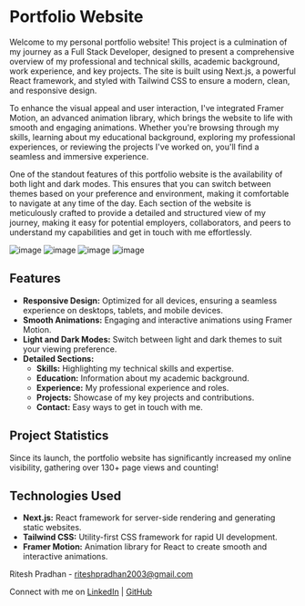 
# Portfolio Website

Welcome to my personal portfolio website! This project is a culmination of my journey as a Full Stack Developer, designed to present a comprehensive overview of my professional and technical skills, academic background, work experience, and key projects. The site is built using Next.js, a powerful React framework, and styled with Tailwind CSS to ensure a modern, clean, and responsive design. 

To enhance the visual appeal and user interaction, I've integrated Framer Motion, an advanced animation library, which brings the website to life with smooth and engaging animations. Whether you're browsing through my skills, learning about my educational background, exploring my professional experiences, or reviewing the projects I've worked on, you'll find a seamless and immersive experience.

One of the standout features of this portfolio website is the availability of both light and dark modes. This ensures that you can switch between themes based on your preference and environment, making it comfortable to navigate at any time of the day. Each section of the website is meticulously crafted to provide a detailed and structured view of my journey, making it easy for potential employers, collaborators, and peers to understand my capabilities and get in touch with me effortlessly.

![image](https://github.com/RITESHP36/Portfolio-Website/assets/119559499/20e0b2ff-1bbc-429d-932b-58866e0abb62)
![image](https://github.com/RITESHP36/Portfolio-Website/assets/119559499/09fb4941-db59-4331-b57e-cca0c655623a)
![image](https://github.com/RITESHP36/Portfolio-Website/assets/119559499/d5f13820-0829-4ac0-9f88-ebae275a13d2)
![image](https://github.com/RITESHP36/Portfolio-Website/assets/119559499/c8b43bbf-4f98-49bf-98c7-d50fd884c27b)


## Features

- **Responsive Design:** Optimized for all devices, ensuring a seamless experience on desktops, tablets, and mobile devices.
- **Smooth Animations:** Engaging and interactive animations using Framer Motion.
- **Light and Dark Modes:** Switch between light and dark themes to suit your viewing preference.
- **Detailed Sections:** 
  - **Skills:** Highlighting my technical skills and expertise.
  - **Education:** Information about my academic background.
  - **Experience:** My professional experience and roles.
  - **Projects:** Showcase of my key projects and contributions.
  - **Contact:** Easy ways to get in touch with me.

## Project Statistics

Since its launch, the portfolio website has significantly increased my online visibility, gathering over 130+ page views and counting!

## Technologies Used

- **Next.js:** React framework for server-side rendering and generating static websites.
- **Tailwind CSS:** Utility-first CSS framework for rapid UI development.
- **Framer Motion:** Animation library for React to create smooth and interactive animations.

Ritesh Pradhan - [riteshpradhan2003@gmail.com](mailto:riteshpradhan2003@gmail.com)

Connect with me on [LinkedIn](http://www.linkedin.com/in/ritesh-pradhan-220301256) | [GitHub](https://github.com/RITESHP36)
